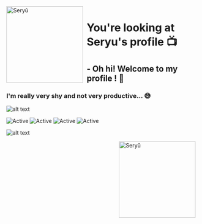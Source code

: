 <img width="200" height="200" align="left" style="float: left; margin: 0 10px 0 0;" alt="Seryû" src="https://cdn.discordapp.com/attachments/688355222304587791/743000093434576966/GiantNextAustraliansilkyterrier-size_restricted.gif">


# You're looking at Seryu's profile 📺

## - Oh hi! Welcome to my profile ! 🌺

### I'm really very shy and not very productive... 😅
![alt text](https://i.imgur.com/4M7IWwP.gif)

![Active](https://img.shields.io/badge/Langages-C%23%20%2F%20Js-ff69b4)
![Active](https://img.shields.io/badge/Enthusiasm-100%25-blueviolet) 
![Active](https://img.shields.io/badge/Experience-Beginner%20%2F%20Medium-blue)
![Active](https://img.shields.io/badge/%F0%9F%8C%8E-French%20%2F%20English-9cf)

![alt text](https://cdn.discordapp.com/attachments/727474203804041288/739702267296612413/a2e6c856951487658c5fd1a6440391a2.gif)

<img width="200" height="200" align="right" style="float: right; margin: 0 10px 0 0;" alt="Seryû" src="https://cdn.discordapp.com/attachments/688355222304587791/743000093434576966/GiantNextAustraliansilkyterrier-size_restricted.gif">
